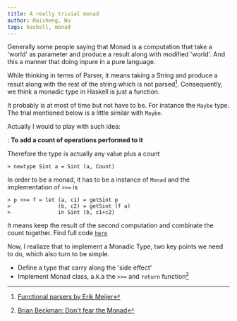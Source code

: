 ```yaml
---
title: A really trivial monad
author: Haisheng, Wu
tags: haskell, monad
---
```


Generally some people saying that Monad is a computation that take a 'world' as parameter and produce a result along with modified 'world'. And this a manner that doing inpure in a pure language.

While thinking in terms of Parser, it means taking a String and produce a result along with the rest of the string which is not parsed[^1]. Consequently, we think a monadic type in Haskell is just a function. 

It probably is at most of time but not have to be. For instance the `Maybe` type. The trial mentioned below is a little similar with `Maybe`.

Actually I would to play with such idea:
    
:    **To add a count of operations performed to it**

Therefore the type is actually any value plus a count

~~~~~
> newtype Sint a = Sint (a, Count)
~~~~~

In order to be a monad, it has to be a instance of `Monad` and the implementation of `>>=` is

~~~~~
> p >>= f = let (a, c1) = getSint p
>               (b, c2) = getSint (f a)
>               in Sint (b, c1+c2)
~~~~~

It means keep the result of the second computation and combinate the count together. Find full code [`here`](/codes/SideEffectInc.lhs)

Now, I realiaze that to implement a Monadic Type, two key points we need to do, which also turn to be simple.

+ Define a type that carry along the 'side effect'
+ Implement Monad class, a.k.a the `>>=` and `return` function[^2]

[^1]: [Functional parsers by Erik Meijer](http://ecn.channel9.msdn.com/o9/ch9/1/1/2/4/0/5/C9LecturesMeijerC8_2MB_ch9.wmv)
[^2]: [Brian Beckman: Don't fear the Monad](http://channel9.msdn.com/shows/Going+Deep/Brian-Beckman-Dont-fear-the-Monads/)
